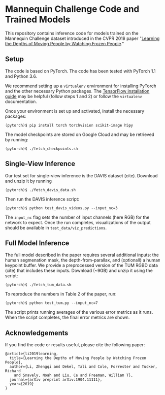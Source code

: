 # Mannequin Challenge Code and Trained Models

This repository contains inference code for models trained on the Mannequin
Challenge dataset introduced in the CVPR 2019 paper "[Learning the Depths of
Moving People by Watching Frozen People](https://mannequin-depth.github.io/)."

## Setup

The code is based on PyTorch. The code has been tested with PyTorch 1.1 and Python 3.6. 

We recommend setting up a `virtualenv`
environment for installing PyTorch and the other necessary Python packages. The [TensorFlow installation
guide](https://www.tensorflow.org/install/pip) may be helpful (follow steps 1
and 2) or follow the `virtualenv` documentation.

Once your environment is set up and activated, install the necessary packages:

```
(pytorch)$ pip install torch torchvision scikit-image h5py
```

The model checkpoints are stored on Google Cloud and may be retrieved by running:

```
(pytorch)$ ./fetch_checkpoints.sh
```

## Single-View Inference

Our test set for single-view inference is the DAVIS dataset (cite). Download and unzip it by running

```
(pytorch)$ ./fetch_davis_data.sh
```

Then run the DAVIS inference script:

```
(pytorch)$ python test_davis_videos.py --input_nc=3
```

The `input_nc` flag sets the number of input channels (here RGB) for the network to expect. Once the run completes, visualizations of the output should be available in `test_data/viz_predictions`.

## Full Model Inference

The full model described in the paper requires several additional inputs: the human segmenation mask, the depth-from-parallax, and (optionall) a human keypoint buffer. We provide a preprocessed version of the TUM RGBD data (cite) that includes these inputs. Download (~9GB) and unzip it using the script:

```
(pytorch)$ ./fetch_tum_data.sh
```

To reproduce the numbers in Table 2 of the paper, run:

```
(pytorch)$ python test_tum.py --input_nc=7
```

The script prints running averages of the various error metrics as it runs. When the script completes, the final error metrics are shown.


## Acknowledgements

If you find the code or results useful, please cite the following paper:

```
@article{li2019learning,
  title={Learning the Depths of Moving People by Watching Frozen People},
  author={Li, Zhengqi and Dekel, Tali and Cole, Forrester and Tucker, Richard
    and Snavely, Noah and Liu, Ce and Freeman, William T},
  journal={arXiv preprint arXiv:1904.11111},
  year={2019}
}
```
